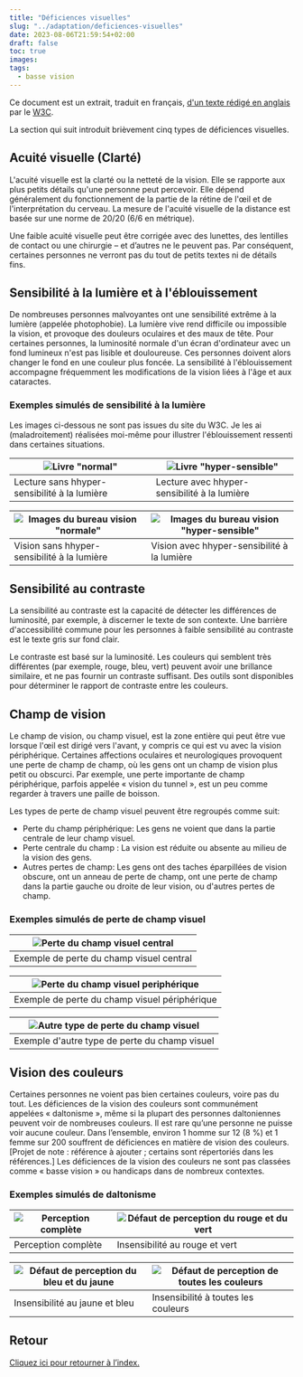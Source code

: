 ```yaml
---
title: "Déficiences visuelles"
slug: "../adaptation/deficiences-visuelles"
date: 2023-08-06T21:59:54+02:00
draft: false
toc: true
images:
tags:
  - basse vision
---
```


Ce document est un extrait, traduit en français, [d'un texte rédigé en anglais](https://w3c.github.io/low-vision-a11y-tf/requirements.html#visual-impairments) par le [W3C](https://fr.wikipedia.org/wiki/World_Wide_Web_Consortium).

La section qui suit introduit brièvement cinq types de déficiences visuelles.

## Acuité visuelle (Clarté)

L'acuité visuelle est la clarté ou la netteté de la vision. Elle se rapporte aux plus petits détails qu'une personne peut percevoir. Elle dépend généralement du fonctionnement de la partie de la rétine de l'œil et de l'interprétation du cerveau. La mesure de l'acuité visuelle de la distance est basée sur une norme de 20/20 (6/6 en métrique).

Une faible acuité visuelle peut être corrigée avec des lunettes, des lentilles de contact ou une chirurgie – et d’autres ne le peuvent pas. Par conséquent, certaines personnes ne verront pas du tout de petits textes ni de détails fins.

## Sensibilité à la lumière et à l'éblouissement

De nombreuses personnes malvoyantes ont une sensibilité extrême à la lumière (appelée photophobie). La lumière vive rend difficile ou impossible la vision, et provoque des douleurs oculaires et des maux de tête. Pour certaines personnes, la luminosité normale d'un écran d'ordinateur avec un fond lumineux n'est pas lisible et douloureuse. Ces personnes doivent alors changer le fond en une couleur plus foncée. La sensibilité à l'éblouissement accompagne fréquemment les modifications de la vision liées à l'âge et aux cataractes.

### Exemples simulés de sensibilité à la lumière
Les images ci-dessous ne sont pas issues du site du W3C. Je les ai (maladroitement) réalisées moi-même pour illustrer l'éblouissement ressenti dans certaines situations.

|![Livre "normal"](/vision/livre-normal.png)|![Livre "hyper-sensible"](/vision/livre-ebloui.png)|
|---|---|
|Lecture sans hhyper-sensibilité à la lumière|Lecture avec hhyper-sensibilité à la lumière|

|![Images du bureau vision "normale"](/vision/cat-on-desk-normal.png)|![Images du bureau vision "hyper-sensible"](/vision/cat-on-desk-blinded.png)|
|---|---|
|Vision sans hhyper-sensibilité à la lumière|Vision avec hhyper-sensibilité à la lumière|

## Sensibilité au contraste

La sensibilité au contraste est la capacité de détecter les différences de luminosité, par exemple, à discerner le texte de son contexte. Une barrière d'accessibilité commune pour les personnes à faible sensibilité au contraste est le texte gris sur fond clair.

Le contraste est basé sur la luminosité. Les couleurs qui semblent très différentes (par exemple, rouge, bleu, vert) peuvent avoir une brillance similaire, et ne pas fournir un contraste suffisant. Des outils sont disponibles pour déterminer le rapport de contraste entre les couleurs.

## Champ de vision

Le champ de vision, ou champ visuel, est la zone entière qui peut être vue lorsque l'œil est dirigé vers l'avant, y compris ce qui est vu avec la vision périphérique. Certaines affections oculaires et neurologiques provoquent une perte de champ de champ, où les gens ont un champ de vision plus petit ou obscurci. Par exemple, une perte importante de champ périphérique, parfois appelée « vision du tunnel », est un peu comme regarder à travers une paille de boisson.

Les types de perte de champ visuel peuvent être regroupés comme suit:

* Perte du champ périphérique: Les gens ne voient que dans la partie centrale de leur champ visuel.
* Perte centrale du champ : La vision est réduite ou absente au milieu de la vision des gens.
* Autres pertes de champ: Les gens ont des taches éparpillées de vision obscure, ont un anneau de perte de champ, ont une perte de champ dans la partie gauche ou droite de leur vision, ou d'autres pertes de champ.

### Exemples simulés de perte de champ visuel

|![Perte du champ visuel central](/vision/perte-champ-visuel-central.png)|
|---|
|Exemple de perte du champ visuel central|

|![Perte du champ visuel periphérique](/vision/perte-champ-visuel-peripherique.png)|
|---|
|Exemple de perte du champ visuel périphérique|

|![Autre type de perte du champ visuel](/vision/perte-champ-visuel-tachete.png)|
|---|
|Exemple d'autre type de perte du champ visuel|

## Vision des couleurs

Certaines personnes ne voient pas bien certaines couleurs, voire pas du tout. Les déficiences de la vision des couleurs sont communément appelées « daltonisme », même si la plupart des personnes daltoniennes peuvent voir de nombreuses couleurs. Il est rare qu’une personne ne puisse voir aucune couleur. Dans l’ensemble, environ 1 homme sur 12 (8 %) et 1 femme sur 200 souffrent de déficiences en matière de vision des couleurs. [Projet de note : référence à ajouter ; certains sont répertoriés dans les références.] Les déficiences de la vision des couleurs ne sont pas classées comme « basse vision » ou handicaps dans de nombreux contextes.

### Exemples simulés de daltonisme
|![Perception complète](/vision/full_color.png)|![Défaut de perception du rouge et du vert](/vision/protanopia.png)|
|----|----|
|Perception complète|Insensibilité au rouge et vert|

|![Défaut de perception du bleu et du jaune](/vision/tritanopia.png)|![Défaut de perception de toutes les couleurs](/vision/achromatopsia.png)|
|----|----|
|Insensibilité au jaune et bleu|Insensibilité à toutes les couleurs|

## Retour
[Cliquez ici pour retourner à l’index.](..)
